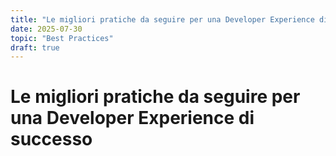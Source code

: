 ```yaml
---
title: "Le migliori pratiche da seguire per una Developer Experience di successo"
date: 2025-07-30
topic: "Best Practices"
draft: true
---
```


# Le migliori pratiche da seguire per una Developer Experience di successo

<!-- Contenuto del post da sviluppare -->

